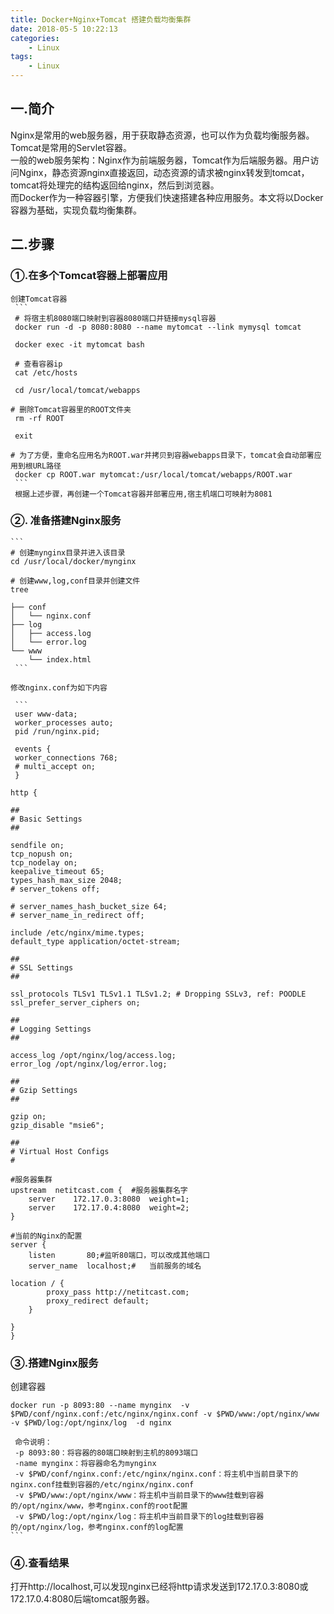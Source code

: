 ```yaml
---
title: Docker+Nginx+Tomcat 搭建负载均衡集群
date: 2018-05-5 10:22:13
categories:
    - Linux
tags:
	- Linux
---
```

## 一.简介
Nginx是常用的web服务器，用于获取静态资源，也可以作为负载均衡服务器。<br/>
Tomcat是常用的Servlet容器。<br/>
一般的web服务架构：Nginx作为前端服务器，Tomcat作为后端服务器。用户访问Nginx，静态资源nginx直接返回，动态资源的请求被nginx转发到tomcat，tomcat将处理完的结构返回给nginx，然后到浏览器。<br/>
而Docker作为一种容器引擎，方便我们快速搭建各种应用服务。本文将以Docker容器为基础，实现负载均衡集群。
<!--more-->
## 二.步骤
### ①.在多个Tomcat容器上部署应用
    创建Tomcat容器
     ```
     # 将宿主机8080端口映射到容器8080端口并链接mysql容器
     docker run -d -p 8080:8080 --name mytomcat --link mymysql tomcat
     
     docker exec -it mytomcat bash
    
     # 查看容器ip
     cat /etc/hosts
    
     cd /usr/local/tomcat/webapps
    
    # 删除Tomcat容器里的ROOT文件夹
     rm -rf ROOT
    
     exit
    
    # 为了方便，重命名应用名为ROOT.war并拷贝到容器webapps目录下，tomcat会自动部署应用到根URL路径
     docker cp ROOT.war mytomcat:/usr/local/tomcat/webapps/ROOT.war
     ```
     根据上述步骤，再创建一个Tomcat容器并部署应用,宿主机端口可映射为8081
### ②. 准备搭建Nginx服务
    ​```
    # 创建mynginx目录并进入该目录
    cd /usr/local/docker/mynginx
    
    # 创建www,log,conf目录并创建文件
    tree 
    
    ├── conf
    │   └── nginx.conf
    ├── log
    │   ├── access.log
    │   └── error.log
    └── www
        └── index.html
     ```
    
    修改nginx.conf为如下内容
    
     ```
     user www-data;
     worker_processes auto;
     pid /run/nginx.pid;
    
     events {
     worker_connections 768;
     # multi_accept on;
     }
    
    http {
    
    ##
    # Basic Settings
    ##
    
    sendfile on;
    tcp_nopush on;
    tcp_nodelay on;
    keepalive_timeout 65;
    types_hash_max_size 2048;
    # server_tokens off;
    
    # server_names_hash_bucket_size 64;
    # server_name_in_redirect off;
    
    include /etc/nginx/mime.types;
    default_type application/octet-stream;
    
    ##
    # SSL Settings
    ##
    
    ssl_protocols TLSv1 TLSv1.1 TLSv1.2; # Dropping SSLv3, ref: POODLE
    ssl_prefer_server_ciphers on;
    
    ##
    # Logging Settings
    ##
    
    access_log /opt/nginx/log/access.log;
    error_log /opt/nginx/log/error.log;
    
    ##
    # Gzip Settings
    ##
    
    gzip on;
    gzip_disable "msie6";
    
    ##
    # Virtual Host Configs
    #
    
    #服务器集群  
    upstream  netitcast.com {  #服务器集群名字   
        server    172.17.0.3:8080  weight=1;
        server    172.17.0.4:8080  weight=2;  
    }     
      
    #当前的Nginx的配置  
    server {  
        listen       80;#监听80端口，可以改成其他端口  
        server_name  localhost;#   当前服务的域名  
      
    location / {  
            proxy_pass http://netitcast.com;  
            proxy_redirect default;  
        }  
          
    }
    }

### ③.搭建Nginx服务

 创建容器

    docker run -p 8093:80 --name mynginx  -v $PWD/conf/nginx.conf:/etc/nginx/nginx.conf -v $PWD/www:/opt/nginx/www -v $PWD/log:/opt/nginx/log  -d nginx

     命令说明：
     -p 8093:80：将容器的80端口映射到主机的8093端口
     -name mynginx：将容器命名为mynginx
     -v $PWD/conf/nginx.conf:/etc/nginx/nginx.conf：将主机中当前目录下的nginx.conf挂载到容器的/etc/nginx/nginx.conf
     -v $PWD/www:/opt/nginx/www：将主机中当前目录下的www挂载到容器的/opt/nginx/www，参考nginx.conf的root配置
     -v $PWD/log:/opt/nginx/log：将主机中当前目录下的log挂载到容器的/opt/nginx/log，参考nginx.conf的log配置
    ​```
### ④.查看结果
打开http://localhost,可以发现nginx已经将http请求发送到172.17.0.3:8080或172.17.0.4:8080后端tomcat服务器。


